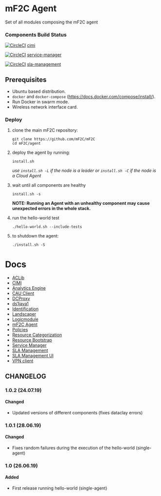 # mF2C Agent

Set of all modules composing the mF2C agent

### Components Build Status

[![CircleCI](https://circleci.com/gh/mF2C/cimi/tree/master.svg?style=svg)](https://circleci.com/gh/mF2C/cimi/tree/master) 
[cimi](https://github.com/mF2C/cimi) 

[![CircleCI](https://circleci.com/gh/mF2C/service-manager.svg?style=svg)](https://circleci.com/gh/mF2C/service-manager)
[service-manager](https://github.com/mF2C/service-manager) 

[![CircleCI](https://circleci.com/gh/mF2C/SlaManagement.svg?style=svg)](https://circleci.com/gh/mF2C/SlaManagement)
[sla-management](https://github.com/mF2C/SlaManagement) 

## Prerequisites 

 - Ubuntu based distribution.
 - `docker` and `docker-compose` (https://docs.docker.com/compose/install/).
 - Run Docker in swarm mode.
 - Wireless network interface card.
 
### Deploy

1. clone the main mF2C repository:
      
    ```
    git clone https://github.com/mF2C/mF2C
    cd mF2C/agent    
    ```

2. deploy the agent by running:
    
    `install.sh`
    
    *use `install.sh -L` if the node is a leader or `install.sh -C` if the node is a Cloud Agent*
    
3. wait until all components are healthy

    `install.sh -s`
    
    **NOTE: Running an Agent with an unhealthy component may cause unexpected errors in the whole stack.** 

4. run the hello-world test
    
    `./hello-world.sh --include-tests`

6. to shutdown the agent:

    `./install.sh -S`

# Docs

 - [ACLib](agent/docs/aclib.md)
 - [CIMI](agent/docs/cimi.md)
 - [Analytics Engine](agent/docs/analytics_engine.md)
 - [CAU Client](agent/docs/cau_client.md)
 - [DCProxy](agent/docs/dcproxy.md)
 - [ds1java1](agent/docs/ds1java1.md)
 - [Identification](agent/docs/identification.md)
 - [Landscaper](agent/docs/landscaper.md)
 - [Logicmodule](agent/docs/logicmodule1.md)
 - [mF2C Agent](agent/docs/mf2c_agent.md)
 - [Policies](agent/docs/policies.md)
 - [Resource Categorization](agent/docs/resource-categorization.md)
 - [Resource Bootstrap](agent/docs/resource-bootstrap.md)
 - [Service Manager](agent/docs/service_manager.md)
 - [SLA Management](agent/docs/sla_management.md)
 - [SLA Management UI](agent/docs/sla_management_ui.md)
 - [VPN client](agent/docs/vpnclient.md)


## CHANGELOG

### 1.0.2 (24.07.19)

#### Changed
 
 -  Updated versions of different components (fixes dataclay errors)

### 1.0.1 (28.06.19)

#### Changed

 - Fixes random failures during the execution of the hello-world (single-agent)

### 1.0 (26.06.19)

#### Added

 - First release running hello-world (single-agent) 




